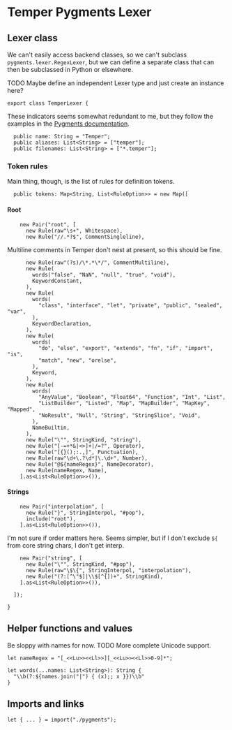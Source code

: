 # Temper Pygments Lexer

## Lexer class

We can't easily access backend classes, so we can't subclass
`pygments.lexer.RegexLexer`, but we can define a separate class that can then
be subclassed in Python or elsewhere.

TODO Maybe define an independent Lexer type and just create an instance here?

    export class TemperLexer {

These indicators seems somewhat redundant to me, but they follow the examples in
the [Pygments documentation][pygments-lexer-docs].

      public name: String = "Temper";
      public aliases: List<String> = ["temper"];
      public filenames: List<String> = ["*.temper"];

### Token rules

Main thing, though, is the list of rules for definition tokens.

      public tokens: Map<String, List<RuleOption>> = new Map([

#### Root

        new Pair("root", [
          new Rule(raw"\s+", Whitespace),
          new Rule("//.*?$", CommentSingleline),

Multiline comments in Temper don't nest at present, so this should be fine.

          new Rule(raw"(?s)/\*.*\*/", CommentMultiline),
          new Rule(
            words("false", "NaN", "null", "true", "void"),
            KeywordConstant,
          ),
          new Rule(
            words(
              "class", "interface", "let", "private", "public", "sealed", "var",
            ),
            KeywordDeclaration,
          ),
          new Rule(
            words(
              "do", "else", "export", "extends", "fn", "if", "import", "is",
              "match", "new", "orelse",
            ),
            Keyword,
          ),
          new Rule(
            words(
              "AnyValue", "Boolean", "Float64", "Function", "Int", "List",
              "ListBuilder", "Listed", "Map", "MapBuilder", "MapKey", "Mapped",
              "NoResult", "Null", "String", "StringSlice", "Void",
            ),
            NameBuiltin,
          ),
          new Rule("\"", StringKind, "string"),
          new Rule("[-=+*&|<>]+|/=?", Operator),
          new Rule("[{}();:.,]", Punctuation),
          new Rule(raw"\d+\.?\d*|\.\d+", Number),
          new Rule("@${nameRegex}", NameDecorator),
          new Rule(nameRegex, Name),
        ].as<List<RuleOption>>()),

#### Strings

        new Pair("interpolation", [
          new Rule("}", StringInterpol, "#pop"),
          include("root"),
        ].as<List<RuleOption>>()),

I'm not sure if order matters here. Seems simpler, but if I don't exclude `${`
from core string chars, I don't get interp.

        new Pair("string", [
          new Rule("\"", StringKind, "#pop"),
          new Rule(raw"\$\{", StringInterpol, "interpolation"),
          new Rule("(?:[^\"$]|\\$[^{])+", StringKind),
        ].as<List<RuleOption>>()),

      ]);

    }

## Helper functions and values

Be sloppy with names for now. TODO More complete Unicode support.

    let nameRegex = "[_<<Lu>><<Ll>>][_<<Lu>><<Ll>>0-9]*";

    let words(...names: List<String>): String {
      "\\b(?:${names.join("|") { (x);; x }})\\b"
    }

## Imports and links

    let { ... } = import("./pygments");

[issue1631]: https://github.com/temper-lang/temper/issues/1631
[pygments-lexer-docs]: https://pygments.org/docs/lexerdevelopment/
